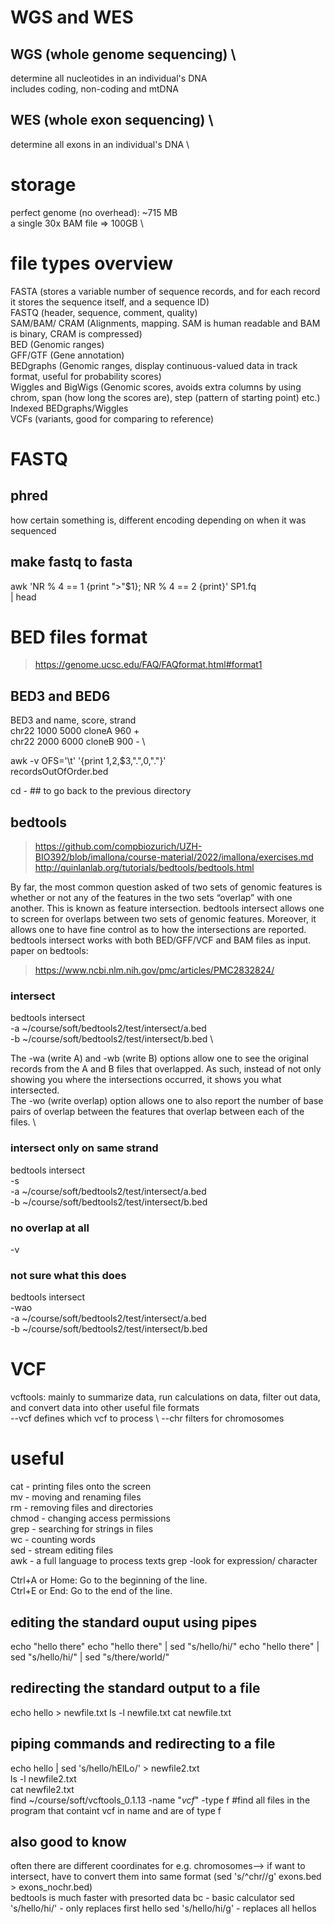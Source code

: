 # WGS and WES

## WGS (whole genome sequencing) \
determine all nucleotides in an individual's DNA \
includes coding, non-coding and mtDNA
## WES (whole exon sequencing) \
determine all exons in an individual's DNA \
# storage
perfect genome (no overhead): ~715 MB \
a single 30x BAM file => 100GB \
# file types overview
FASTA (stores a variable number of sequence records, and for each record it stores the sequence itself, and a sequence ID) \
FASTQ (header, sequence, comment, quality) \
SAM/BAM/ CRAM (Alignments, mapping. SAM is human readable and BAM is binary, CRAM is compressed) \
BED (Genomic ranges) \
GFF/GTF (Gene annotation) \
BEDgraphs (Genomic ranges, display continuous-valued data in track format, useful for probability scores) \
Wiggles and BigWigs (Genomic scores, avoids extra columns by using chrom, span (how long the scores are), step (pattern of starting point) etc.) \
Indexed BEDgraphs/Wiggles \
VCFs (variants, good for comparing to reference) 

# FASTQ
## phred
how certain something is, different encoding depending on when it was sequenced


## make fastq to fasta

awk 'NR % 4 == 1 {print ">"$1}; 
     NR % 4 == 2 {print}' SP1.fq \
     | head  
     
     
# BED files format
>https://genome.ucsc.edu/FAQ/FAQformat.html#format1

## BED3 and BED6
BED3 and name, score, strand \
chr22 1000 5000 cloneA 960 + \
chr22 2000 6000 cloneB 900 - \


awk -v OFS='\t' '{print $1,$2,$3,".",0,"."}' \
  recordsOutOfOrder.bed

cd - ## to go back to the previous directory

## bedtools 
>https://github.com/compbiozurich/UZH-BIO392/blob/imallona/course-material/2022/imallona/exercises.md 
>http://quinlanlab.org/tutorials/bedtools/bedtools.html

By far, the most common question asked of two sets of genomic features is whether or not any of the features in the two sets “overlap” with one another. This is known as feature intersection. bedtools intersect allows one to screen for overlaps between two sets of genomic features. Moreover, it allows one to have fine control as to how the intersections are reported. bedtools intersect works with both BED/GFF/VCF and BAM files as input.
paper on bedtools:

>https://www.ncbi.nlm.nih.gov/pmc/articles/PMC2832824/

### intersect
bedtools intersect \
  -a  ~/course/soft/bedtools2/test/intersect/a.bed \
  -b  ~/course/soft/bedtools2/test/intersect/b.bed \
  
The -wa (write A) and -wb (write B) options allow one to see the original records from the A and B files that overlapped. As such, instead of not only showing you where the intersections occurred, it shows you what intersected. \
The -wo (write overlap) option allows one to also report the number of base pairs of overlap between the features that overlap between each of the files. \

### intersect only on same strand
bedtools intersect \
  -s \
  -a  ~/course/soft/bedtools2/test/intersect/a.bed \
  -b  ~/course/soft/bedtools2/test/intersect/b.bed
### no overlap at all
-v
### not sure what this does
bedtools intersect \
  -wao \
  -a  ~/course/soft/bedtools2/test/intersect/a.bed \
  -b  ~/course/soft/bedtools2/test/intersect/b.bed
  
 # VCF
  vcftools: mainly to summarize data, run calculations on data, filter out data, and convert data into other useful file formats \
  --vcf defines which vcf to process \ 
  --chr filters for chromosomes


# useful
cat - printing files onto the screen \
mv - moving and renaming files \
rm - removing files and directories \
chmod - changing access permissions \
grep - searching for strings in files \
wc - counting words \
sed - stream editing files \
awk - a full language to process texts 
grep -look for expression/ character

Ctrl+A or Home: Go to the beginning of the line. \
Ctrl+E or End: Go to the end of the line.

## editing the standard ouput using pipes
echo "hello there"
echo "hello there" | sed "s/hello/hi/"
echo "hello there" | sed "s/hello/hi/" | sed "s/there/world/"

## redirecting the standard output to a file
echo hello > newfile.txt
ls -l newfile.txt
cat newfile.txt

## piping commands and redirecting to a file
echo hello | sed 's/hello/hElLo/' > newfile2.txt \
ls -l newfile2.txt \
cat newfile2.txt \
find ~/course/soft/vcftools_0.1.13 -name "*vcf*" -type f #find all files in the program that containt vcf in name and are of type f

## also good to know
often there are different coordinates for e.g. chromosomes--> if want to intersect, have to convert them into same format (sed 's/^chr//g' exons.bed > exons_nochr.bed) \
bedtools is much faster with presorted data
bc - basic calculator
sed 's/hello/hi/' - only replaces first hello
sed 's/hello/hi/g' - replaces all hellos                                                                                                                             

